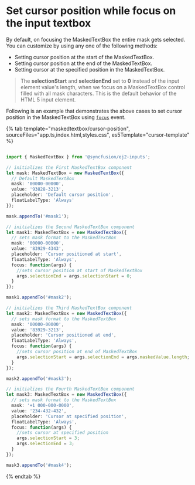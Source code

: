 # Set cursor position while focus on the input textbox

By default, on focusing the MaskedTextBox the entire mask gets selected. You can customize by using any one of the following methods:

* Setting cursor position at the start of the MaskedTextBox.
* Setting cursor position at the end of the MaskedTextBox.
* Setting cursor at the specified position in the MaskedTextBox.

> The **selectionStart** and **selectionEnd** set to **0** instead of the input element value's length, when we focus on a MaskedTextBox control filled with all mask characters. This is the default behavior of the HTML 5 input element.

Following is an example that demonstrates the above cases to set cursor position in the MaskedTextBox using [`focus`](../../api/maskedtextbox#focus) event.

{% tab template="maskedtextbox/cursor-position", sourceFiles="app.ts,index.html,styles.css", es5Template="cursor-template" %}

```typescript

import { MaskedTextBox } from '@syncfusion/ej2-inputs';

// initializes the First MaskedTextBox component
let mask: MaskedTextBox = new MaskedTextBox({
  // Default MaskedTextBox
  mask: '00000-00000',
  value: '93828-3213',
  placeholder: 'Default cursor position',
  floatLabelType: 'Always'
});

mask.appendTo('#mask1');

// initializes the Second MaskedTextBox component
let mask1: MaskedTextBox = new MaskedTextBox({
  // sets mask format to the MaskedTextBox
  mask: '00000-00000',
  value: '83929-4343',
  placeholder: 'Cursor positioned at start',
  floatLabelType: 'Always',
  focus: function(args) {
    //sets cursor position at start of MaskedTextBox
    args.selectionEnd = args.selectionStart = 0;
  }
});

mask1.appendTo('#mask2');

// initializes the Third MaskedTextBox component
let mask2: MaskedTextBox = new MaskedTextBox({
  // sets mask format to the MaskedTextBox
  mask: '00000-00000',
  value: '83929-3213',
  placeholder: 'Cursor positioned at end',
  floatLabelType: 'Always',
  focus: function(args) {
    //sets cursor position at end of MaskedTextBox
    args.selectionStart = args.selectionEnd = args.maskedValue.length;
  }
});

mask2.appendTo('#mask3');

// initializes the Fourth MaskedTextBox component
let mask3: MaskedTextBox = new MaskedTextBox({
  // sets mask format to the MaskedTextBox
  mask: '+1 000-000-0000',
  value: '234-432-432',
  placeholder: 'Cursor at specified position',
  floatLabelType: 'Always',
  focus: function(args) {
    //sets cursor at specified position
    args.selectionStart = 3;
    args.selectionEnd = 3;
  }
});

mask3.appendTo('#mask4');

 ```

{% endtab %}